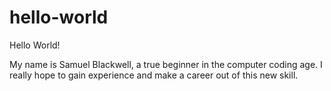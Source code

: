 # hello-world

Hello World! 

My name is Samuel Blackwell, a true beginner in the computer coding age. 
I really hope to gain experience and make a career out of this new skill. 
